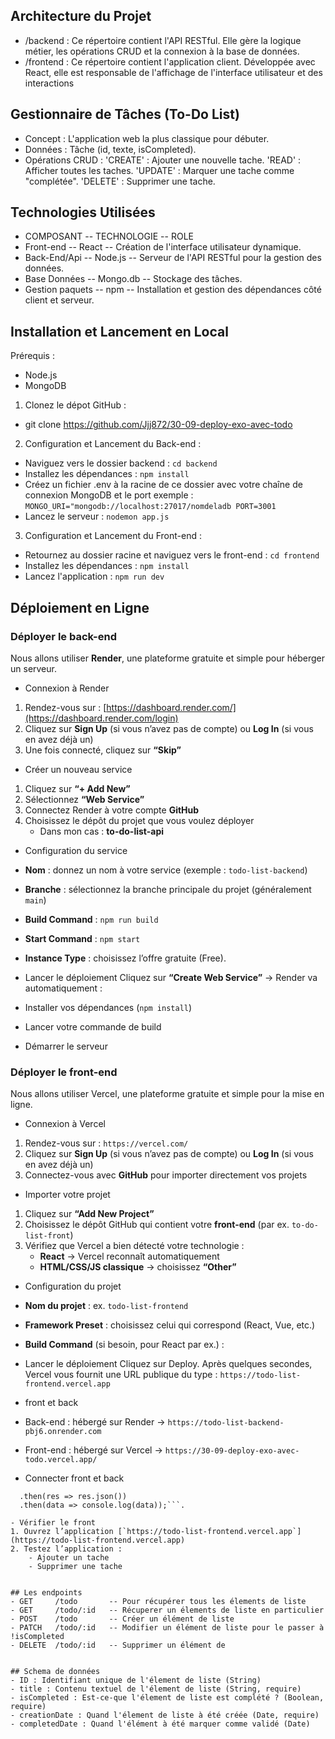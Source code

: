 ## Architecture du Projet
* /backend : Ce répertoire contient l'API RESTful. Elle gère la logique métier, les opérations CRUD et la connexion à la base de données.
* /frontend : Ce répertoire contient l'application client. Développée avec React, elle est responsable de l'affichage de l'interface utilisateur et des interactions

## Gestionnaire de Tâches (To-Do List)
- Concept : L'application web la plus classique pour débuter.
- Données : Tâche (id, texte, isCompleted).
- Opérations CRUD :
        'CREATE' : Ajouter une nouvelle tache.
        'READ' : Afficher toutes les taches.
        'UPDATE' : Marquer une tache comme "complétée".
        'DELETE' : Supprimer une tache.

## Technologies Utilisées 
- COMPOSANT         --   TECHNOLOGIE    --   ROLE
- Front-end         --   React          --   Création de l'interface utilisateur dynamique.
- Back-End/Api      --   Node.js        --   Serveur de l'API RESTful pour la gestion des données.
- Base Données      --   Mongo.db       --   Stockage des tâches.
- Gestion paquets   --   npm            --   Installation et gestion des dépendances côté client et serveur.


##  Installation et Lancement en Local
Prérequis : 
- Node.js
- MongoDB 

1. Clonez le dépot GitHub :
- git clone https://github.com/Jjj872/30-09-deploy-exo-avec-todo

2. Configuration et Lancement du Back-end :
- Naviguez vers le dossier backend : `cd backend`
- Installez les dépendances : `npm install`
- Créez un fichier .env à la racine de ce dossier avec votre chaîne de connexion MongoDB et le port exemple : 
        ```MONGO_URI="mongodb://localhost:27017/nomdeladb
        PORT=3001```
- Lancez le serveur : `nodemon app.js`        

 3. Configuration et Lancement du Front-end : 
 - Retournez au dossier racine et naviguez vers le front-end : `cd frontend`
 - Installez les dépendances : `npm install`
 - Lancez l'application : `npm run dev`


## Déploiement en Ligne
### Déployer le back-end
Nous allons utiliser **Render**, une plateforme gratuite et simple pour héberger un serveur.

- Connexion à Render
1. Rendez-vous sur : [https://dashboard.render.com/](https://dashboard.render.com/login)
2. Cliquez sur **Sign Up** (si vous n’avez pas de compte) ou **Log In** (si vous en avez déjà un)
3. Une fois connecté, cliquez sur **“Skip”** 

- Créer un nouveau service
1. Cliquez sur **“+ Add New”**
2. Sélectionnez **“Web Service”**
3. Connectez Render à votre compte **GitHub**
4. Choisissez le dépôt du projet que vous voulez déployer
    - Dans mon cas : **to-do-list-api**

- Configuration du service
- **Nom** : donnez un nom à votre service (exemple : `todo-list-backend`)
- **Branche** : sélectionnez la branche principale du projet (généralement `main`)
- **Build Command** : `npm run build`
- **Start Command** : `npm start`
- **Instance Type** : choisissez l’offre gratuite (Free).

- Lancer le déploiement
Cliquez sur **“Create Web Service”** → Render va automatiquement :
- Installer vos dépendances (`npm install`)
- Lancer votre commande de build
- Démarrer le serveur

### Déployer le front-end
Nous allons utiliser Vercel, une plateforme gratuite et simple pour la mise en ligne.

- Connexion à Vercel
1. Rendez-vous sur : `https://vercel.com/`
2. Cliquez sur **Sign Up** (si vous n’avez pas de compte) ou **Log In** (si vous en avez déjà un)
3. Connectez-vous avec **GitHub** pour importer directement vos projets

- Importer votre projet
1. Cliquez sur **“Add New Project”**
2. Choisissez le dépôt GitHub qui contient votre **front-end** (par ex. `to-do-list-front`)
3. Vérifiez que Vercel a bien détecté votre technologie :
    - **React** → Vercel reconnaît automatiquement
    - **HTML/CSS/JS classique** → choisissez **“Other”**

- Configuration du projet
- **Nom du projet** : ex. `todo-list-frontend`
- **Framework Preset** : choisissez celui qui correspond (React, Vue, etc.)
- **Build Command** (si besoin, pour React par ex.) :

-  Lancer le déploiement
Cliquez sur Deploy.
Après quelques secondes, Vercel vous fournit une URL publique du type :
`https://todo-list-frontend.vercel.app`

- front et back

- Back-end : hébergé sur Render → `https://todo-list-backend-pbj6.onrender.com`
- Front-end : hébergé sur Vercel → `https://30-09-deploy-exo-avec-todo.vercel.app/`

- Connecter front et back
```fetch("https://todo-list-api.onrender.com/tasks")
  .then(res => res.json())
  .then(data => console.log(data));```.

- Vérifier le front
1. Ouvrez l’application [`https://todo-list-frontend.vercel.app`](https://todo-list-frontend.vercel.app)  
2. Testez l’application :
    - Ajouter un tache
    - Supprimer une tache


## Les endpoints
- GET     /todo       -- Pour récupérer tous les élements de liste
- GET     /todo/:id   -- Récuperer un élements de liste en particulier
- POST    /todo       -- Créer un élément de liste  
- PATCH   /todo/:id   -- Modifier un élément de liste pour le passer à !isCompleted
- DELETE  /todo/:id   -- Supprimer un élément de 


## Schema de données 
- ID : Identifiant unique de l'élement de liste (String)
- title : Contenu textuel de l'élement de liste (String, require)
- isCompleted : Est-ce-que l'élement de liste est complété ? (Boolean, require)
- creationDate : Quand l'élement de liste à été créée (Date, require)
- completedDate : Quand l'élément à été marquer comme validé (Date)
